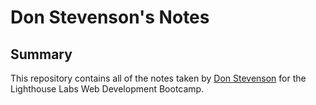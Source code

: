 # Don Stevenson's Notes

## Summary 

This repository contains all of the notes taken by [Don Stevenson](https://github.com/Don-Stevenson) for the Lighthouse Labs Web Development Bootcamp.